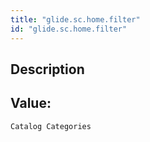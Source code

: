 ```yaml
---
title: "glide.sc.home.filter"
id: "glide.sc.home.filter"
---
```

## Description



## Value: 
```
Catalog Categories
```